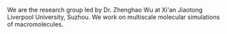 We are the research group led by Dr. Zhenghao Wu at Xi'an Jiaotong Liverpool University, Suzhou. We work on multiscale molecular simulations of macromolecules.
